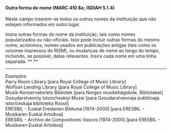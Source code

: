 #### **Outra forma do nome (MARC 410 $a; ISDIAH 5.1.4)**

Neste campo inserem-se todos os outros nomes da instituição que não estejam informados em outro lugar.

Insira outras formas do nome da instituição, tais como nomes popularizados ou não-oficiais. Isso pode incluir outras formas do mesmo nome, acrônimos, nomes usados em publicações antigas (tais como os volumes impressos do RISM), ou mudanças de nome ao longo do tempo, incluindo, se possível, datas relevantes. Insira cada nome em uma linha separada.  ** **

** **

_Exemplos_:  
Parry Room Library [para Royal College of Music Library]  
Wolfson Lending Library [para Royal College of Music Library]  
Musik-Konservatoriets Bibliotek [para Norges musikkhøgskole, Biblioteket]  
Gosudarstvennïy Istoricheskïyi Muzei [para Gosudarstvennaja publičnaja istoričeskaja biblioteka Rossii]  
ERESBIL - Euskal Ereslarien Bilduma [1974-2000] [para ERESBIL - Musikaren Euskal Artxiboa]  
ERESBIL - Archivo de Compositores Vascos [1974-2000] [para ERESBIL - Musikaren Euskal Artxiboa]